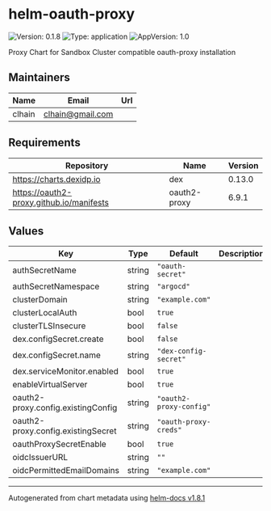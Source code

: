 # helm-oauth-proxy

![Version: 0.1.8](https://img.shields.io/badge/Version-0.1.8-informational?style=flat-square) ![Type: application](https://img.shields.io/badge/Type-application-informational?style=flat-square) ![AppVersion: 1.0](https://img.shields.io/badge/AppVersion-1.0-informational?style=flat-square)

Proxy Chart for Sandbox Cluster compatible oauth-proxy installation

## Maintainers

| Name | Email | Url |
| ---- | ------ | --- |
| clhain | <clhain@gmail.com> |  |

## Requirements

| Repository | Name | Version |
|------------|------|---------|
| https://charts.dexidp.io | dex | 0.13.0 |
| https://oauth2-proxy.github.io/manifests | oauth2-proxy | 6.9.1 |

## Values

| Key | Type | Default | Description |
|-----|------|---------|-------------|
| authSecretName | string | `"oauth-secret"` |  |
| authSecretNamespace | string | `"argocd"` |  |
| clusterDomain | string | `"example.com"` |  |
| clusterLocalAuth | bool | `true` |  |
| clusterTLSInsecure | bool | `false` |  |
| dex.configSecret.create | bool | `false` |  |
| dex.configSecret.name | string | `"dex-config-secret"` |  |
| dex.serviceMonitor.enabled | bool | `true` |  |
| enableVirtualServer | bool | `true` |  |
| oauth2-proxy.config.existingConfig | string | `"oauth2-proxy-config"` |  |
| oauth2-proxy.config.existingSecret | string | `"oauth-proxy-creds"` |  |
| oauthProxySecretEnable | bool | `true` |  |
| oidcIssuerURL | string | `""` |  |
| oidcPermittedEmailDomains | string | `"example.com"` |  |

----------------------------------------------
Autogenerated from chart metadata using [helm-docs v1.8.1](https://github.com/norwoodj/helm-docs/releases/v1.8.1)
